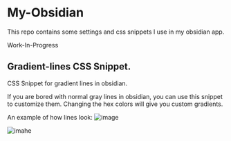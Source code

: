 # My-Obsidian

This repo contains some settings and css snippets I use in my obsidian app.

Work-In-Progress


## Gradient-lines CSS Snippet.
CSS Snippet for gradient lines in obsidian.

If you are bored with normal gray lines in obsidian, you can use this snippet to customize them.
Changing the hex colors will give you custom gradients.

An example of how lines look:
![image]("https://github.com/bitcrafty/my-obsidian/assets/135437223/ba9bc709-fd8c-4fed-8371-ceccca2e710b")

![imahe]("https://github.com/bitcrafty/my-obsidian/assets/135437223/f3390b10-bf2b-4a36-bb6a-dcedca9b6f96")
